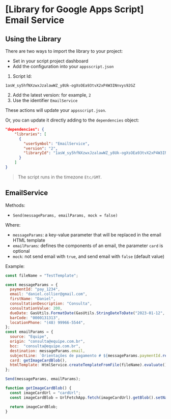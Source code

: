 # [Library for Google Apps Script] Email Service

## Using the Library

There are two ways to import the library to your project:

- Set in your script project dashboard
- Add the configuration into your `appsscript.json`

1. Script Id:

```
1asW_sy5hfNXzwxJzalawWZ_y8Uk-ogXsOEa93tvX2xP4W3INnvys92GZ
```

2. Add the latest version: for example, `2`
3. Use the identifier `EmailService`

These actions will update your `appsscript.json`.

Or, you can update it directly adding to the `dependencies` object:

```json
"dependencies": {
    "libraries": [
      {
        "userSymbol": "EmailService",
        "version": "2",
        "libraryId": "1asW_sy5hfNXzwxJzalawWZ_y8Uk-ogXsOEa93tvX2xP4W3INnvys92GZ"
      }
    ]
}
```

> The script runs in the timezone `Etc/GMT`.

## EmailService

Methods:

- `Send(messageParams, emailParams, mock = false)`

Where:

- `messageParams`: a key-value parameter that will be replaced in the email HTML template
- `emailParams`: defines the components of an email, the parameter `card` is optional
- `mock`: not send email with `true`, and send email with `false` (default value)

Example:

```javascript
const fileName = "TestTemplate";

const messageParams = {
  paymentId: "pay_1234",
  email: "daniel.collier@gmail.com",
  firstName: "Daniel",
  consultationDescription: "Consulta",
  consultationValue: 200,
  dueDate: GasUtils.FormatDate(GasUtils.StringDateToDate("2023-01-12", 2)),
  barCode: "0000131313",
  locationPhone: "(48) 99966-5544",
};
const emailParams = {
  source: "Equipe",
  origin: "consulta@equipe.com.br",
  bcc:  "consulta@equipe.com.br",
  destination: messageParams.email,
  subjectLine: `Orientações de pagamento # ${messageParams.paymentId.replace(/[\D]*/gim, "")}`,
  card: getImageCardBlob(),
  htmlTemplate: HtmlService.createTemplateFromFile(fileName).evaluate().getContent(),
};

Send(messageParams, emailParams);
```

```javascript
function getImageCardBlob() {
  const imageCardUrl = "cardUrl";
  const imageCardBlob = UrlFetchApp.fetch(imageCardUrl).getBlob().setName("card-name");

  return imageCardBlob;
}
```
